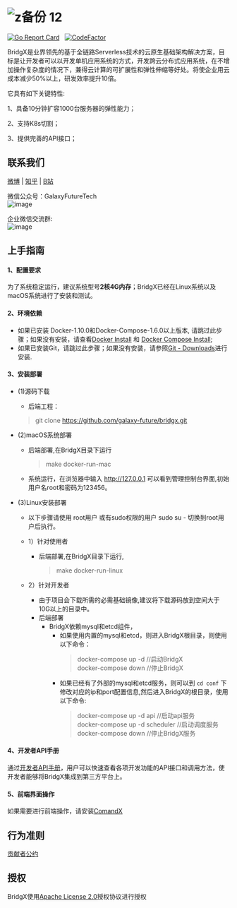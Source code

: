 ![z备份 12](https://user-images.githubusercontent.com/94337797/142638151-d38ff88d-e2ad-427d-bef5-2c0345557920.png)
======

[![Go Report Card](https://goreportcard.com/badge/github.com/galaxy-future/BridgX)](https://goreportcard.com/report/github.com/galaxy-future/BridgX) &nbsp;
[![CodeFactor](https://www.codefactor.io/repository/github/galaxy-future/bridgx/badge)](https://www.codefactor.io/repository/github/galaxy-future/bridgx)

BridgX是业界领先的基于全链路Serverless技术的云原生基础架构解决方案，目标是让开发者可以以开发单机应用系统的方式，开发跨云分布式应用系统，在不增加操作复杂度的情况下，兼得云计算的可扩展性和弹性伸缩等好处。将使企业用云成本减少50%以上，研发效率提升10倍。

它具有如下关键特性:

1、具备10分钟扩容1000台服务器的弹性能力；

2、支持K8s切割；

3、提供完善的API接口；


联系我们
----
[微博](https://weibo.com/galaxyfuture) | [知乎](https://www.zhihu.com/org/xing-yi-wei-lai) | [B站](https://space.bilibili.com/2057006251)

微信公众号：GalaxyFutureTech <br>
![image](https://user-images.githubusercontent.com/94337797/142592631-0bed59e6-7840-4c1c-870e-13dd9edd0c9b.png)

企业微信交流群:<br>
![image](https://user-images.githubusercontent.com/94337797/144558612-e7f36bd4-4afd-45ba-aa18-8be6d39c4537.png)


上手指南
----
#### 1、配置要求  
为了系统稳定运行，建议系统型号**2核4G内存**；BridgX已经在Linux系统以及macOS系统进行了安装和测试。


#### 2、环境依赖
- 如果已安装 Docker-1.10.0和Docker-Compose-1.6.0以上版本, 请跳过此步骤；如果没有安装，请查看[Docker Install](https://www.docker.com/products/container-runtime) 和 [Docker Compose Install](https://docs.docker.com/compose/install/);
- 如果已安装Git，请跳过此步骤；如果没有安装，请参照[Git - Downloads](https://git-scm.com/downloads)进行安装.


#### 3、安装部署  

* (1)源码下载
  - 后端工程：
  > git clone https://github.com/galaxy-future/bridgx.git
 
* (2)macOS系统部署
  - 后端部署,在BridgX目录下运行
    > make docker-run-mac
  - 系统运行，在浏览器中输入 http://127.0.0.1 可以看到管理控制台界面,初始用户名root和密码为123456。

* (3)Linux安装部署
  - 以下步骤请使用 root用户 或有sudo权限的用户 sudo su - 切换到root用户后执行。
  - 1）针对使用者
    - 后端部署,在BridgX目录下运行,
      > make docker-run-linux
 
  - 2）针对开发者
    - 由于项目会下载所需的必需基础镜像,建议将下载源码放到空间大于10G以上的目录中。
    - 后端部署
      - BridgX依赖mysql和etcd组件，
           - 如果使用内置的mysql和etcd，则进入BridgX根目录，则使用以下命令：            
             > docker-compose up -d    //启动BridgX <br>
             > docker-compose down    //停止BridgX  <br>
           - 如果已经有了外部的mysql和etcd服务，则可以到 `cd conf` 下修改对应的ip和port配置信息,然后进入BridgX的根目录，使用以下命令:
             > docker-compose up -d api    //启动api服务 <br>
             > docker-compose up -d scheduler //启动调度服务 <br>
             > docker-compose down     //停止BridgX服务
#### 4、开发者API手册
通过[开发者API手册](https://github.com/galaxy-future/bridgx/blob/master/docs/developer_api.md)，用户可以快速查看各项开发功能的API接口和调用方法，使开发者能够将BridgX集成到第三方平台上。

#### 5、前端界面操作
如果需要进行前端操作，请安装[ComandX](https://github.com/galaxy-future/comandx/blob/main/README.md)

行为准则
------
[贡献者公约](https://github.com/galaxy-future/bridgx/blob/master/CODE_OF_CONDUCT)

授权
-----

BridgX使用[Apache License 2.0](https://github.com/galaxy-future/bridgx/blob/master/LICENSE)授权协议进行授权
